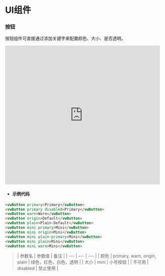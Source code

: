 # UI组件
### 按钮
按钮组件可直接通过添加关键字来配置颜色、大小、是否透明。

<iframe src="https://vuwe.github.io/vuwe/#/button" frameborder="0" style="width:100%;height:450px;"></iframe>

- #### 示例代码
```html
<vwButton primary>Primary</vwButton>
<vwButton primary disabled>Primary</vwButton>
<vwButton warn>Warn</vwButton>
<vwButton origin>Default</vwButton>
<vwButton plain>Plain-Default</vwButton>
<vwButton mini primary>Mini</vwButton>
<vwButton mini origin>Mini</vwButton>
<vwButton mini plain-primary>Mini</vwButton>
<vwButton mini plain>Mini</vwButton>
<vwButton mini warn>Mini</vwButton>
```

> | 参数名 | 参数值 | 备注 |
| --- | --- | --- |
| 颜色 | primary, warn, origin, plain | 绿色，红色，白色，透明 |
| 大小 | mini | 小号按钮 |
| 不可用 | disabled | 禁止使用 |